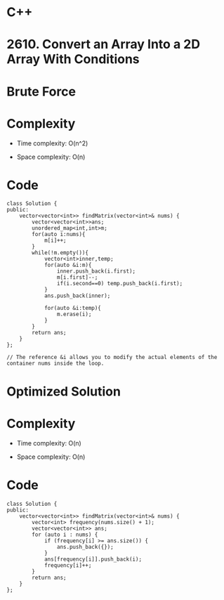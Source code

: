 # C++
<!-- Describe your first thoughts on how to solve this problem. -->
# 2610. Convert an Array Into a 2D Array With Conditions
# Brute Force
<!-- Describe your approach to solving the problem. -->
# Complexity
- Time complexity: O(n^2)
<!-- Add your time complexity here, e.g. $$O(n)$$ -->

- Space complexity: O(n)
<!-- Add your space complexity here, e.g. $$O(n)$$ -->

# Code
```
class Solution {
public:
    vector<vector<int>> findMatrix(vector<int>& nums) {
        vector<vector<int>>ans;
        unordered_map<int,int>m;
        for(auto i:nums){
            m[i]++;
        }
        while(!m.empty()){
            vector<int>inner,temp;
            for(auto &i:m){
                inner.push_back(i.first);
                m[i.first]--;
                if(i.second==0) temp.push_back(i.first);
            }
            ans.push_back(inner);

            for(auto &i:temp){
                m.erase(i);
            }
        }
        return ans;
    }
};

// The reference &i allows you to modify the actual elements of the container nums inside the loop.
```
# Optimized Solution
# Complexity
- Time complexity: O(n)
<!-- Add your time complexity here, e.g. $$O(n)$$ -->

- Space complexity: O(n)
<!-- Add your space complexity here, e.g. $$O(n)$$ -->

# Code
```
class Solution {
public:
    vector<vector<int>> findMatrix(vector<int>& nums) {
        vector<int> frequency(nums.size() + 1);
        vector<vector<int>> ans;
        for (auto i : nums) {
            if (frequency[i] >= ans.size()) {
                ans.push_back({});
            }
            ans[frequency[i]].push_back(i);
            frequency[i]++;
        }
        return ans;
    }
};
```
